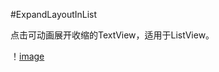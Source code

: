 #ExpandLayoutInList

点击可动画展开收缩的TextView，适用于ListView。

！[image](https://github.com/tianmeng0111/ExpandLayoutInList/blob/master/GIF.gif)

